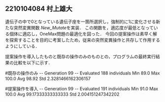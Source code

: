 ## 2210104084 村上雄大

遺伝子の中で0となっている遺伝子座を一箇所選択し，強制的に1に変化させる新たな突然変異関数 *New_Mutate*を実装．
この関数を，適応度が最低となっている個体に適応し，OneMax問題の最適化を図った．
今回の提案操作は素早く解を探索することを目的に考案したため，従来の突然変異操作と共存して作用するようにしている．

提案操作を導入したものと既存の操作のみのものとの，プログラムの最終実行結果の比較を以下に示す．

#既存の操作のみ
-- Generation 99 --
  Evaluated 188 individuals
  Min 89.0
  Max 100.0
  Avg 98.92
  Std 2.3281466162306157
  
#提案操作を導入
-- Generation 99 --
  Evaluated 191 individuals
  Min 91.0
  Max 100.0
  Avg 99.17333333333333
  Std 2.004151247342202
